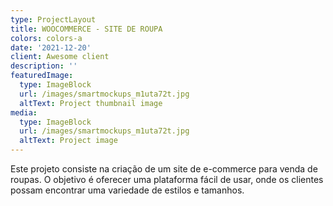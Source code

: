 ```yaml
---
type: ProjectLayout
title: WOOCOMMERCE - SITE DE ROUPA
colors: colors-a
date: '2021-12-20'
client: Awesome client
description: ''
featuredImage:
  type: ImageBlock
  url: /images/smartmockups_m1uta72t.jpg
  altText: Project thumbnail image
media:
  type: ImageBlock
  url: /images/smartmockups_m1uta72t.jpg
  altText: Project image
---
```

Este projeto consiste na criação de um site de e-commerce para venda de roupas. O objetivo é oferecer uma plataforma fácil de usar, onde os clientes possam encontrar uma variedade de estilos e tamanhos.




